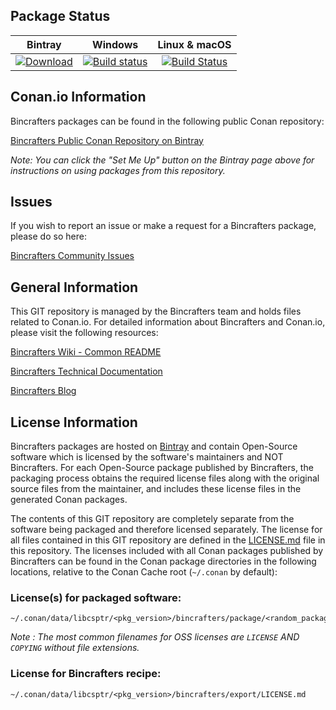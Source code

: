 ## Package Status

| Bintray | Windows | Linux & macOS |
|:--------:|:---------:|:-----------------:|
|[ ![Download](https://api.bintray.com/packages/atolab/public-conan/libcsptr%3Aatolab/images/download.svg?version=2.0.4%3Astable) ](https://bintray.com/atolab/public-conan/libcsptr%3Aatolab/2.0.4%3Astable/link)|[![Build status](https://ci.appveyor.com/api/projects/status/b3aby3sxeydt2p26/branch/stable/2.0.4?svg=true)](https://ci.appveyor.com/project/ATOLab/conan-libcsptr/branch/stable/2.0.4)|[![Build Status](https://travis-ci.org/atolab/conan-libcsptr.svg?branch=stable%2F2.0.4)](https://travis-ci.org/atolab/conan-libcsptr)|

## Conan.io Information

Bincrafters packages can be found in the following public Conan repository:

[Bincrafters Public Conan Repository on Bintray](https://bintray.com/bincrafters/public-conan)

*Note: You can click the "Set Me Up" button on the Bintray page above for instructions on using packages from this repository.*

## Issues

If you wish to report an issue or make a request for a Bincrafters package, please do so here:

[Bincrafters Community Issues](https://github.com/bincrafters/community/issues)

## General Information

This GIT repository is managed by the Bincrafters team and holds files related to Conan.io.  For detailed information about Bincrafters and Conan.io, please visit the following resources:

[Bincrafters Wiki - Common README](https://github.com/bincrafters/community/wiki/Common-README.md)

[Bincrafters Technical Documentation](http://bincrafters.readthedocs.io/en/latest/)

[Bincrafters Blog](https://bincrafters.github.io)

## License Information

Bincrafters packages are hosted on [Bintray](https://bintray.com) and contain Open-Source software which is licensed by the software's maintainers and NOT Bincrafters.  For each Open-Source package published by Bincrafters, the packaging process obtains the required license files along with the original source files from the maintainer, and includes these license files in the generated Conan packages.

The contents of this GIT repository are completely separate from the software being packaged and therefore licensed separately.  The license for all files contained in this GIT repository are defined in the [LICENSE.md](LICENSE.md) file in this repository.  The licenses included with all Conan packages published by Bincrafters can be found in the Conan package directories in the following locations, relative to the Conan Cache root (`~/.conan` by default):

### License(s) for packaged software:

    ~/.conan/data/libcsptr/<pkg_version>/bincrafters/package/<random_package_id>/license/<LICENSE_FILES_HERE>

*Note :   The most common filenames for OSS licenses are `LICENSE` AND `COPYING` without file extensions.*

### License for Bincrafters recipe:

    ~/.conan/data/libcsptr/<pkg_version>/bincrafters/export/LICENSE.md

